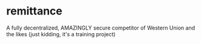 # remittance

A fully decentralized, AMAZINGLY secure competitor of Western Union and the likes (just kidding, it's a training project)

